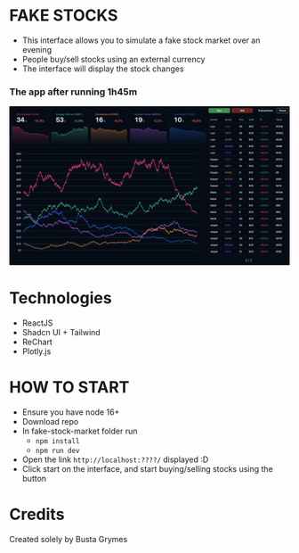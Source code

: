 # FAKE STOCKS

- This interface allows you to simulate a fake stock market over an evening
- People buy/sell stocks using an external currency
- The interface will display the stock changes

### The app after running 1h45m

![A preview of the app](public/app-preview.png)

# Technologies

- ReactJS
- Shadcn UI + Tailwind
- ReChart
- Plotly.js

# HOW TO START

- Ensure you have node 16+
- Download repo
- In fake-stock-market folder run
  - `npm install`
  - `npm run dev`
- Open the link `http://localhost:????/` displayed :D
- Click start on the interface, and start buying/selling stocks using the button

# Credits

Created solely by Busta Grymes
